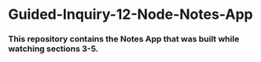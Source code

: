 # Guided-Inquiry-12-Node-Notes-App

### This repository contains the Notes App that was built while watching sections 3-5.
